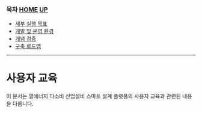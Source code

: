 ### 목차 [HOME](/) [UP](..)

- [세부 실행 목표](/docs/concept.md)
- [개발 및 운영 환경](/docs/devops)
- [개념 검증](/docs/poc)
- [구축 로드맵](/docs/roadmap)

---

# 사용자 교육

이 문서는 열에너지 다소비 산업설비 스마트 설계 플랫폼의 사용자 교육과 관련된 내용을 다룹니다.

##
